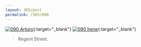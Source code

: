 ```yaml
---
layout: 365/post
permalink: /365/090
---
```


[![090 Arturo](https://c2.staticflickr.com/6/5701/21449194018_777ddee2c1_c.jpg)](https://www.flickr.com/photos/131440297@N08/21449194018/){:target="_blank"}
[![090 Irene](https://c1.staticflickr.com/1/591/21389624070_3ca4c6b2c6_c.jpg)](https://www.flickr.com/photos/25124902@N04/21389624070/){:target="_blank"}


> Regent Street.

>
